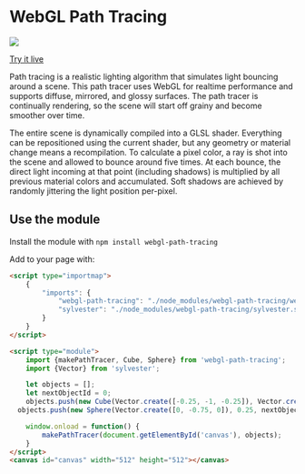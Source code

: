 # WebGL Path Tracing

![](https://http://webgl-path-tracing.steren.fr/image.png)

[Try it live](https://http://webgl-path-tracing.steren.fr/)

Path tracing is a realistic lighting algorithm that simulates light bouncing around a scene. This path tracer uses WebGL for realtime performance and supports diffuse, mirrored, and glossy surfaces. The path tracer is continually rendering, so the scene will start off grainy and become smoother over time.

The entire scene is dynamically compiled into a GLSL shader. Everything can be repositioned using the current shader, but any geometry or material change means a recompilation. To calculate a pixel color, a ray is shot into the scene and allowed to bounce around five times. At each bounce, the direct light incoming at that point (including shadows) is multiplied by all previous material colors and accumulated. Soft shadows are achieved by randomly jittering the light position per-pixel.

## Use the module

Install the module with `npm install webgl-path-tracing`

Add to your page with:

```html
<script type="importmap">
	{
		"imports": {
			"webgl-path-tracing": "./node_modules/webgl-path-tracing/webgl-path-tracing.js",
			"sylvester": "./node_modules/webgl-path-tracing/sylvester.src.js"
		}
	}
</script>

<script type="module">
	import {makePathTracer, Cube, Sphere} from 'webgl-path-tracing';
	import {Vector} from 'sylvester';

	let objects = [];
	let nextObjectId = 0;
	objects.push(new Cube(Vector.create([-0.25, -1, -0.25]), Vector.create([0.25, -0.75, 0.25]), nextObjectId++));
  objects.push(new Sphere(Vector.create([0, -0.75, 0]), 0.25, nextObjectId++)); 

	window.onload = function() {
		makePathTracer(document.getElementById('canvas'), objects);
	}
</script>
<canvas id="canvas" width="512" height="512"></canvas>
```
